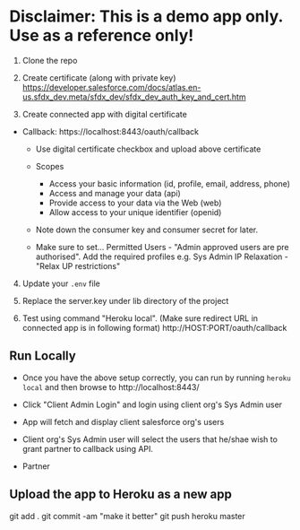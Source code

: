 # Disclaimer: This is a demo app only. Use as a reference only!

1. Clone the repo

2. Create certificate (along with private key)
   https://developer.salesforce.com/docs/atlas.en-us.sfdx_dev.meta/sfdx_dev/sfdx_dev_auth_key_and_cert.htm

3. Create connected app with digital certificate

- Callback: https://localhost:8443/oauth/callback

  - Use digital certificate checkbox and upload above certificate
  - Scopes

    - Access your basic information (id, profile, email, address, phone)
    - Access and manage your data (api)
    - Provide access to your data via the Web (web)
    - Allow access to your unique identifier (openid)

  - Note down the consumer key and consumer secret for later.

  - Make sure to set... Permitted Users - "Admin approved users are pre authorised". Add the required profiles e.g. Sys Admin
    IP Relaxation - "Relax UP restrictions"

4. Update your `.env` file

5. Replace the server.key under lib directory of the project

6. Test using command "Heroku local". (Make sure redirect URL in connected app is in following format)
   http://HOST:PORT/oauth/callback

## Run Locally

- Once you have the above setup correctly, you can run by running `heroku local` and then browse to http://localhost:8443/

- Click "Client Admin Login" and login using client org's Sys Admin user
- App will fetch and display client salesforce org's users
- Client org's Sys Admin user will select the users that he/shae wish to grant partner to callback using API.
- Partner

## Upload the app to Heroku as a new app

git add .
git commit -am "make it better"
git push heroku master
